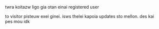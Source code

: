 twra koitazw ligo gia otan einai registered user

to visitor pisteuw exei ginei. isws thelei kapoia updates sto mellon. des kai pes mou idk